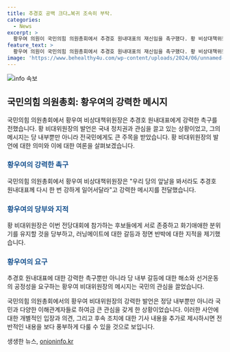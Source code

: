 ```yaml
---
title: 추경호 공백 크다…복귀 조속히 부탁.
categories:
  - News
excerpt: >
  황우여 의원이 국민의힘 의원총회에서 추경호 원내대표의 재신임을 촉구했다. 황 비상대책위원장은 추 원내대표가 흔들리면 저 혼자 힘들기 때문에 저를 봐서라도, 우리 당의 앞날을 봐서라도 추 원내대표께 다시 한 번 강하게 일어서달라고 말했다. 이에 대한 의원들의 결정은 의원총회에서 이루어질 예정이며, 후보들 간 갈등과 선거운동 방식에 대한 비판도 이어졌다. 윤상현 후보가 한동훈·원희룡 후보와의 러닝메이트를 비판하자, 한 후보가 정치는 혼자 할 수 없다고 반박하는 등 갈등이 격화되는 양상이다.
feature_text: >
  황우여 의원이 국민의힘 의원총회에서 추경호 원내대표의 재신임을 촉구했다. 황 비상대책위원장은 추 원내대표가 흔들리면 저 혼자 힘들기 때문에 저를 봐서라도, 우리 당의 앞날을 봐서라도 추 원내대표께 다시 한 번 강하게 일어서달라고 말했다. 이에 대한 의원들의 결정은 의원총회에서 이루어질 예정이며, 후보들 간 갈등과 선거운동 방식에 대한 비판도 이어졌다. 윤상현 후보가 한동훈·원희룡 후보와의 러닝메이트를 비판하자, 한 후보가 정치는 혼자 할 수 없다고 반박하는 등 갈등이 격화되는 양상이다.
image: 'https://www.behealthy4u.com/wp-content/uploads/2024/06/unnamed-file.png'
---
```


<p><img src="https://www.behealthy4u.com/wp-content/uploads/2024/06/unnamed-file.png" alt="info 속보" /></p>

<h2 data-ke-size="size26">국민의힘 의원총회: 황우여의 강력한 메시지</h2>

<p data-ke-size="size16"></p>

<p>국민의힘 의원총회에서 황우여 비상대책위원장은 추경호 원내대표에게 강력한 촉구를 전했습니다. 황 비대위원장의 발언은 국내 정치권과 관심을 끌고 있는 상황이었고, 그의 메시지는 당 내부뿐만 아니라 전국민에게도 큰 주목을 받았습니다. 황 비대위원장의 발언에 대한 의미와 이에 대한 여론을 살펴보겠습니다.</p>

<h3><b><span style="color: #1a5490;">황우여의 강력한 촉구</span></b></h3>

<p>국민의힘 의원총회에서 황우여 비상대책위원장은 "우리 당의 앞날을 봐서라도 추경호 원내대표께 다시 한 번 강하게 일어서달라"고 강력한 메시지를 전달했습니다.</p>

<h3><b><span style="color: #1a5490;">황우여의 당부와 지적</span></b></h3>

<p>황 비대위원장은 이번 전당대회에 참가하는 후보들에게 서로 존중하고 화기애애한 분위기를 유지할 것을 당부하고, 러닝메이트에 대한 갈등과 정면 반박에 대한 지적을 제기했습니다.</p>

<h3><b><span style="color: #1a5490;">황우여의 요구</span></b></h3>

<p>추경호 원내대표에 대한 강력한 촉구뿐만 아니라 당 내부 갈등에 대한 해소와 선거운동의 공정성을 요구하는 황우여 비대위원장의 메시지는 국민의 관심을 끌었습니다.</p>

<p data-ke-size="size16"></p>

<p>국민의힘 의원총회에서의 황우여 비대위원장의 강력한 발언은 정당 내부뿐만 아니라 국민과 다양한 이해관계자들로 하여금 큰 관심을 갖게 한 상황이었습니다. 이러한 사안에 대한 개별적인 입장과 의견, 그리고 후속 조치에 대한 기사 내용을 추가로 제시하시면 전반적인 내용을 보다 풍부하게 다룰 수 있을 것으로 보입니다.</p>
생생한 뉴스, <a href="https://onioninfo.kr" rel="dofollow">onioninfo.kr</a>


